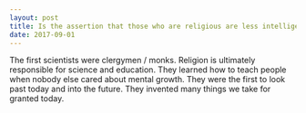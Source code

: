 ```yaml
---
layout: post
title: Is the assertion that those who are religious are less intelligent have evidence to prove so?
date: 2017-09-01
---
```


<p>The first scientists were clergymen / monks. Religion is ultimately responsible for science and education. They learned how to teach people when nobody else cared about mental growth. They were the first to look past today and into the future. They invented many things we take for granted today.</p>
